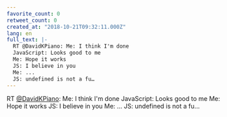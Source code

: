 ```yaml
---
favorite_count: 0
retweet_count: 0
created_at: "2018-10-21T09:32:11.000Z"
lang: en
full_text: |-
  RT @DavidKPiano: Me: I think I'm done
  JavaScript: Looks good to me
  Me: Hope it works
  JS: I believe in you
  Me: ...
  JS: undefined is not a fu…
---
```


RT [@DavidKPiano](https://twitter.com/DavidKPiano): Me: I think I'm done
JavaScript: Looks good to me Me: Hope it works JS: I believe in you Me: ... JS:
undefined is not a fu…
